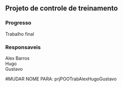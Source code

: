 ## Projeto de controle de treinamento

### Progresso
Trabalho final

### Responsaveis
Alex Barros 
<br>
Hugo 
<br>
Gustavo 
<br>

#MUDAR NOME PARA: prjPOOTrabAlexHugoGustavo

